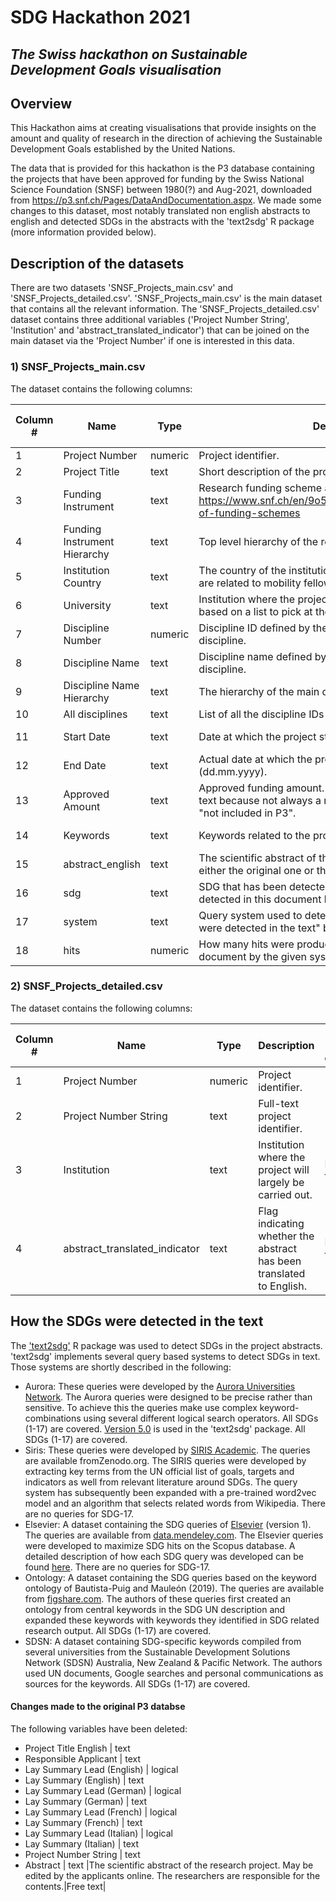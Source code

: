 # SDG Hackathon 2021
## _The Swiss hackathon on Sustainable Development Goals visualisation_

## Overview
This Hackathon aims at creating visualisations that provide insights on the amount and quality of research in the direction of achieving the Sustainable Development Goals established by the United Nations.

The data that is provided for this hackathon is the P3 database containing the projects that have been approved for funding by the Swiss National Science Foundation (SNSF) between 1980(?) and Aug-2021, downloaded from https://p3.snf.ch/Pages/DataAndDocumentation.aspx. We made some changes to this dataset, most notably translated non english abstracts to english and detected SDGs in the abstracts with the 'text2sdg' R package (more information provided below). 

## Description of the datasets
There are two datasets 'SNSF_Projects_main.csv' and 'SNSF_Projects_detailed.csv'. 'SNSF_Projects_main.csv' is the main dataset that contains all the relevant information. The 'SNSF_Projects_detailed.csv' dataset contains three additional variables ('Project Number String', 'Institution' and 'abstract_translated_indicator') that can be joined on the main dataset via the 'Project Number' if one is interested in this data. 

### 1) SNSF_Projects_main.csv
The dataset contains the following columns:

|Column #|Name|Type|Description|Type of entry|
| ------ | ------ | ------ | ------ | ------ |
|1| Project Number | numeric |Project identifier.||
|2| Project Title | text |Short description of the project.||
|3| Funding Instrument | text |Research funding scheme as defined by https://www.snf.ch/en/9o5ezhuSlHENVQxr/page/overview-of-funding-schemes||
|4| Funding Instrument Hierarchy | text |Top level hierarchy of the research funding scheme.||
|5| Institution Country | text |The country of the institution. Most international locations are related to mobility fellowships.|List|
|6| University | text |Institution where the project will largely be carried out, based on a list to pick at the moment of the application.|List|
|7| Discipline Number | numeric |Discipline ID defined by the SNSF. Defined for the main discipline.|List|
|8| Discipline Name | text |Discipline name defined by the SNSF. Defined for the main discipline.|List|
|9| Discipline Name Hierarchy | text |The hierarchy of the main discipline.||
|10| All disciplines | text |List of all the discipline IDs involved in the project.||
|11| Start Date | text |Date at which the project starts (dd.mm.yyyy).|Free text|
|12| End Date | text |Actual date at which the project ends. Updated if necessary (dd.mm.yyyy).|Free text|
|13| Approved Amount | text |Approved funding amount. Updated if modified. Format is text because not always a number is stored. Ex: it may say "not included in P3".||
|14| Keywords | text |Keywords related to the project.|Free text|
|15| abstract_english| text | The scientific abstract of the research project in English, either the original one or the translated one.|Free text|
|16| sdg | text | SDG that has been detected, NA if no SDG has been detected in this document by the given system ||
|17| system | text | Query system used to detect SDG (see "How the SDGs were detected in the text" below) ||
|18| hits | numeric | How many hits were produced for a given SDG for the given document by the given system ||



### 2) SNSF_Projects_detailed.csv
The dataset contains the following columns:

|Column #|Name|Type|Description|Type of entry|
| ------ | ------ | ------ | ------ | ------ |
|1| Project Number | numeric |Project identifier.||
|2| Project Number String | text |Full-text project identifier.||
|3| Institution | text |Institution where the project will largely be carried out.|Free text|
|4| abstract_translated_indicator| text |Flag indicating whether the abstract has been translated to English.|Free text|



## How the SDGs were detected in the text
The ['text2sdg'](https://github.com/dwulff/text2sdg) R package was used to detect SDGs in the project abstracts. 'text2sdg' implements several query based systems to detect SDGs in text. Those systems are shortly described in the following:
* Aurora: These queries were developed by the [Aurora Universities Network](https://aurora-network.global/activity/sustainability/). The Aurora queries were designed to be precise rather than sensitive. To achieve this the queries make use complex keyword-combinations using several different logical search operators. All SDGs (1-17) are covered. [Version 5.0](https://github.com/Aurora-Network-Global/sdg-queries) is used in the 'text2sdg' package. All SDGs (1-17) are covered.
* Siris: These queries were developed by [SIRIS Academic](http://www.sirislab.com/lab/sdg-research-mapping/). The queries are available fromZenodo.org. The SIRIS queries were developed by extracting key terms from the UN official list of goals, targets and indicators as well from relevant literature around SDGs. The query system has subsequently been expanded with a pre-trained word2vec model and an algorithm that selects related words from Wikipedia. There are no queries for SDG-17.
* Elsevier: A dataset containing the SDG queries of [Elsevier](https://www.elsevier.com/connect/sdg-report) (version 1). The queries are available from [data.mendeley.com](https://data.mendeley.com/datasets/87txkw7khs/1). The Elsevier queries were developed to maximize SDG hits on the Scopus database. A detailed description of how each SDG query was developed can be found [here](https://elsevier.digitalcommonsdata.com/datasets/87txkw7khs/1). There are no queries for SDG-17.
* Ontology: A dataset containing the SDG queries based on the keyword ontology of Bautista-Puig and Mauleón (2019). The queries are available from [figshare.com](https://figshare.com/articles/dataset/SDG_ontology/11106113/1). The authors of these queries first created an ontology from central keywords in the SDG UN description and expanded these keywords with keywords they identified in SDG related research output. All SDGs (1-17) are covered.
* SDSN: A dataset containing SDG-specific keywords compiled from several universities from the Sustainable Development Solutions Network (SDSN) Australia, New Zealand & Pacific Network. The authors used UN documents, Google searches and personal communications as sources for the keywords. All SDGs (1-17) are covered.


#### Changes made to the original P3 databse
The following variables have been deleted:
* Project Title English | text 
* Responsible Applicant | text 
* Lay Summary Lead (English) | logical 
* Lay Summary (English) | text 
* Lay Summary  Lead (German) | logical 
* Lay Summary (German) | text 
* Lay Summary Lead (French) | logical 
* Lay Summary (French) | text 
* Lay Summary Lead (Italian) | logical 
* Lay Summary (Italian) | text 
* Project Number String | text
* Abstract | text |The scientific abstract of the research project. May be edited by the applicants online. The researchers are responsible for the contents.|Free text|

